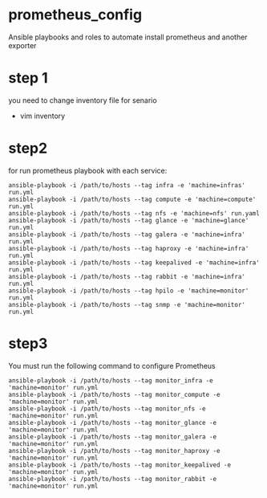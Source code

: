 # prometheus_config
Ansible playbooks and roles to automate install prometheus and another exporter  

# step 1
you need to change inventory file for senario
* vim inventory

# step2

for run prometheus playbook with each service:


    ansible-playbook -i /path/to/hosts --tag infra -e 'machine=infras' run.yml
    ansible-playbook -i /path/to/hosts --tag compute -e 'machine=compute' run.yml 
    ansible-playbook -i /path/to/hosts --tag nfs -e 'machine=nfs' run.yaml
    ansible-playbook -i /path/to/hosts --tag glance -e 'machine=glance' run.yml
    ansible-playbook -i /path/to/hosts --tag galera -e 'machine=infra' run.yml
    ansible-playbook -i /path/to/hosts --tag haproxy -e 'machine=infra' run.yml
    ansible-playbook -i /path/to/hosts --tag keepalived -e 'machine=infra' run.yml
    ansible-playbook -i /path/to/hosts --tag rabbit -e 'machine=infra' run.yml
    ansible-playbook -i /path/to/hosts --tag hpilo -e 'machine=monitor' run.yml
    ansible-playbook -i /path/to/hosts --tag snmp -e 'machine=monitor' run.yml
    

# step3


You must run the following command to configure Prometheus

```
ansible-playbook -i /path/to/hosts --tag monitor_infra -e 'machine=monitor' run.yml
ansible-playbook -i /path/to/hosts --tag monitor_compute -e 'machine=monitor' run.yml
ansible-playbook -i /path/to/hosts --tag monitor_nfs -e 'machine=monitor' run.yml
ansible-playbook -i /path/to/hosts --tag monitor_glance -e 'machine=monitor' run.yml
ansible-playbook -i /path/to/hosts --tag monitor_galera -e 'machine=monitor' run.yml
ansible-playbook -i /path/to/hosts --tag monitor_haproxy -e 'machine=monitor' run.yml
ansible-playbook -i /path/to/hosts --tag monitor_keepalived -e 'machine=monitor' run.yml
ansible-playbook -i /path/to/hosts --tag monitor_rabbit -e 'machine=monitor' run.yml


```
